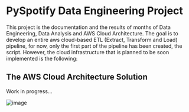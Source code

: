 # PySpotify Data Engineering Project

This project is the documentation and the results of months of Data Engineering, Data Analysis and AWS Cloud Architecture. The goal is to develop an entire aws cloud-based ETL (Extract, Transform and Load) pipeline, for now, only the first part of the pipeline has been created, the script. However, the cloud infrastructure that is planned to be soon implemented is the following:

## The AWS Cloud Architecture Solution

Work in progress...

![image](https://github.com/leonardomrDev/PySpotify/assets/77642648/20f5fe31-d597-4274-a55e-eaf5f6afe950)

